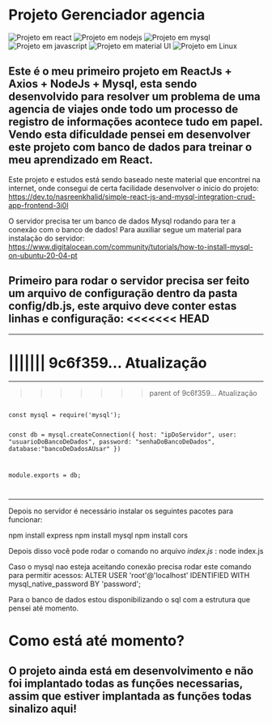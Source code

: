# Projeto Gerenciador agencia


![Projeto em react](https://img.shields.io/badge/React-20232A?style=for-the-badge&logo=react&logoColor=61DAFB) ![Projeto em nodejs](https://img.shields.io/badge/Node.js-339933?style=for-the-badge&logo=nodedotjs&logoColor=white) ![Projeto em mysql](https://img.shields.io/badge/MySQL-005C84?style=for-the-badge&logo=mysql&logoColor=white) ![Projeto em javascript](https://img.shields.io/badge/JavaScript-323330?style=for-the-badge&logo=javascript&logoColor=F7DF1E) ![Projeto em material UI](https://img.shields.io/badge/Material--UI-0081CB?style=for-the-badge&logo=material-ui&logoColor=white) ![Projeto em Linux](https://img.shields.io/badge/Linux-FCC624?style=for-the-badge&logo=linux&logoColor=black)


## Este é o meu primeiro projeto em ReactJs + Axios + NodeJs + Mysql, esta sendo desenvolvido para resolver um problema de uma agencia de viajes onde todo um processo de registro de informações acontece tudo em papel. Vendo esta dificuldade pensei em desenvolver este projeto com banco de dados para treinar o meu aprendizado em React.

Este projeto e estudos está sendo baseado neste material que encontrei na internet, onde consegui de certa facilidade desenvolver o inicio do projeto:
https://dev.to/nasreenkhalid/simple-react-js-and-mysql-integration-crud-app-frontend-3i0l

O servidor precisa ter um banco de dados Mysql rodando para ter a conexão com o banco de dados! Para auxiliar segue um material para instalação do servidor: https://www.digitalocean.com/community/tutorials/how-to-install-mysql-on-ubuntu-20-04-pt


Primeiro para rodar o servidor precisa ser feito um arquivo de configuração dentro da pasta config/db.js, este arquivo deve conter estas linhas e configuração:
<<<<<<< HEAD
-------------



-------------
||||||| 9c6f359... Atualização
=======
-------------
>>>>>>> parent of 9c6f359... Atualização

<code>
const mysql = require('mysql');

const db = mysql.createConnection({
host: "ipDoServidor",
user: "usuarioDoBancoDeDados",
password: "senhaDoBancoDeDados",
database:"bancoDeDadosAUsar" 
})

module.exports = db;


</code>

-------------

Depois no servidor é necessário instalar os seguintes pacotes para funcionar:

npm install express
npm install mysql
npm install cors

Depois disso você pode rodar o comando no arquivo *index.js* :
node index.js

Caso o mysql nao esteja aceitando conexão precisa rodar este comando para permitir acessos:
ALTER USER 'root'@'localhost' IDENTIFIED WITH mysql_native_password BY 'password';

Para o banco de dados estou disponibilizando o sql com a estrutura que pensei até momento.


# Como está até momento?

## O projeto ainda está em desenvolvimento e não foi implantado todas as funções necessarias, assim que estiver implantada as funções todas sinalizo aqui!
